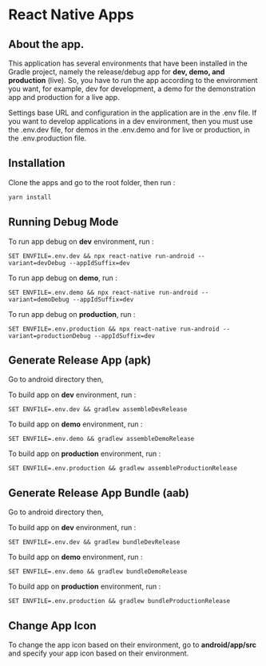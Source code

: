 # React Native Apps

## About the app.
This application has several environments that have been installed in the Gradle project, namely the release/debug app for **dev, demo, and production** (live). So, you have to run the app according to the environment you want, for example, dev for development, a demo for the demonstration app and production for a live app.

Settings base URL and configuration in the application are in the .env file. If you want to develop applications in a dev environment, then you must use the .env.dev file, for demos in the .env.demo and for live or production, in the .env.production file.

## Installation

Clone the apps and go to the root folder, then run :

```bash
yarn install
```

## Running Debug Mode
To run app debug on **dev** environment, run :

```
SET ENVFILE=.env.dev && npx react-native run-android --variant=devDebug --appIdSuffix=dev
```
To run app debug on **demo**, run :

```
SET ENVFILE=.env.demo && npx react-native run-android --variant=demoDebug --appIdSuffix=dev
```
To run app debug on **production**, run :

```
SET ENVFILE=.env.production && npx react-native run-android --variant=productionDebug --appIdSuffix=dev
```

## Generate Release App (apk)
Go to android directory then,

To build app on **dev** environment, run :

```
SET ENVFILE=.env.dev && gradlew assembleDevRelease 
```
To build app on **demo** environment, run :

```
SET ENVFILE=.env.demo && gradlew assembleDemoRelease 
```
To build app on **production** environment, run :

```
SET ENVFILE=.env.production && gradlew assembleProductionRelease 
```
## Generate Release App Bundle (aab)
Go to android directory then,

To build app on **dev** environment, run :

```
SET ENVFILE=.env.dev && gradlew bundleDevRelease
```
To build app on **demo** environment, run :

```
SET ENVFILE=.env.demo && gradlew bundleDemoRelease
```
To build app on **production** environment, run :

```
SET ENVFILE=.env.production && gradlew bundleProductionRelease
```
## Change App Icon
To change the app icon based on their environment, go to **android/app/src** and specify your app icon based on their environment.
